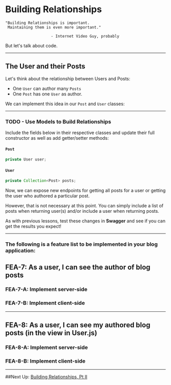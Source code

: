 # Building Relationships

```
"Building Relationships is important. 
 Maintaining them is even more important."
 
                    - Internet Video Guy, probably
```

But let's talk about code.

---
## The User and their Posts

Let's think about the relationship between Users and Posts:

- One `User` can author many `Posts`
- One `Post` has one `User` as author.

We can implement this idea in our `Post` and `User` classes:

---
### TODO - Use Models to Build Relationships
Include the fields below in their respective classes and update their full constructor as well as add getter/setter methods:


#### `Post`

```JAVA
private User user;
```

#### `User`

```JAVA
private Collection<Post> posts;
```


Now, we can expose new endpoints for getting all posts for a user or getting the user who authored a particular post.

However, that is not necessary at this point. You can simply include a list of posts when returning user(s) and/or include a user when returning posts.

As with previous lessons, test these changes in **Swagger** and see if you can get the results you expect!

---

### The following is a feature list to be implemented in your blog application:

## FEA-7: As a user, I can see the author of blog posts

### FEA-7-A: Implement server-side
### FEA-7-B: Implement client-side

---
## FEA-8: As a user, I can see my authored blog posts (in the view in User.js)

### FEA-8-A: Implement server-side
### FEA-8-B: Implement client-side

---

##Next Up: [Building Relationships, Pt II](10-building-relationships-ii.md)
